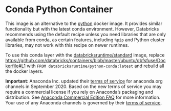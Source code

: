 # Conda Python Container

This image is an alternative to the [python](https://github.com/databricks/containers/tree/master/ubuntu/python) docker image. It provides similar functionality but with the latest conda environment. However, Databricks recommends using the default recipe unless you need libraries that are only available from conda, as certain features, including `%pip` and Python cluster libraries, may not work with this recipe on newer runtimes.

To use this conda layer with the [databricksruntime/standard](https://github.com/databricks/containers/tree/master/ubuntu/standard) image, replace https://github.com/databricks/containers/blob/master/ubuntu/dbfsfuse/Dockerfile#L1 with `FROM databricksruntime/python-conda:latest` and rebuild all the docker layers.

**Important**:
Anaconda Inc. updated their [terms of service](https://www.anaconda.com/terms-of-service) for anaconda.org channels in September 2020. Based on the new terms of service you may require a commercial license if you rely on Anaconda’s packaging and distribution. See [Anaconda Commercial Edition FAQ](https://www.anaconda.com/blog/anaconda-commercial-edition-faq) for more information. Your use of any Anaconda channels is governed by their [terms of service](https://www.anaconda.com/terms-of-service).
